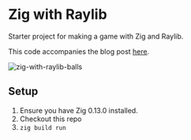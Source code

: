 # Zig with Raylib

Starter project for making a game with Zig and Raylib.

This code accompanies the blog post [here](https://jakerunzer.com/posts/zig-with-raylib).

![zig-with-raylib-balls](https://github.com/user-attachments/assets/31abe765-9cbf-4121-b4d8-72ad21205763)

## Setup

1. Ensure you have Zig 0.13.0 installed.
1. Checkout this repo
1. `zig build run`
